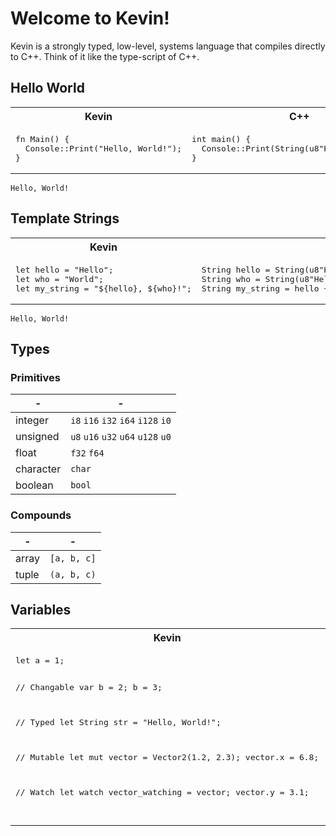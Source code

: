 # Welcome to Kevin!

Kevin is a strongly typed, low-level, systems language that compiles directly to
C++. Think of it like the type-script of C++.

## Hello World

<table>
<tr><th>Kevin</th><th>C++</th></tr>
<tr>
<td>
<pre>
fn Main() {
  Console::Print("Hello, World!");
}
</pre>
</td>
<td>
<pre>
int main() {
  Console::Print(String(u8"Hello, World!"));
}
</pre>
</td>
</tr>
</table>

```
Hello, World!
```

## Template Strings

<table>
<tr><th>Kevin</th><th>C++</th></tr>
<tr>
<td>
<pre>
let hello = "Hello";
let who = "World";
let my_string = "${hello}, ${who}!";
</pre>
</td>
<td>
<pre>
String hello = String(u8"Hello");
String who = String(u8"Hello");
String my_string = hello + String(u8", ") + who + String(u8"!");
</pre>
</td>
</tr>
</table>

```
Hello, World!
```

## Types

### Primitives

| -         | -                                  |
| --------- | ---------------------------------- |
| integer   | `i8` `i16` `i32` `i64` `i128` `i0` |
| unsigned  | `u8` `u16` `u32` `u64` `u128` `u0` |
| float     | `f32` `f64`                        |
| character | `char`                             |
| boolean   | `bool`                             |

### Compounds

| -     | -           |
| ----- | ----------- |
| array | `[a, b, c]` |
| tuple | `(a, b, c)` |

## Variables

<table>
<tr><th>Kevin</th><th>C++</th></tr>
<tr>
<td>
<pre>
let a = 1;

// Changable
var b = 2;
b = 3;

// Typed
let String str = "Hello, World!";

// Mutable
let mut vector = Vector2(1.2, 2.3);
vector.x = 6.8;

// Watch
let watch vector_watching = vector;
vector.y = 3.1;

</pre>
</td>
<td>
<pre>
int a = 1;

//
int b = 2;
b = 3;

//
String str = String(u8"Hello, World");

//
let mut vector = Vector2(1.2, 2.3);
vector.x = 6.8;

//
let watch vector_watching = vector;
vector.y = 3.1;

</pre>
</td>
</tr>
</table>
